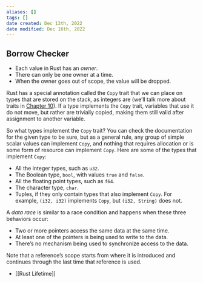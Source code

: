 ```yaml
---
aliases: []
tags: [] 
date created: Dec 13th, 2022
date modified: Dec 16th, 2022
---
```


## Borrow Checker
- Each value in Rust has an _owner_.
- There can only be one owner at a time.
- When the owner goes out of scope, the value will be dropped.  

Rust has a special annotation called the `Copy` trait that we can place on types that are stored on the stack, as integers are (we’ll talk more about traits in [Chapter 10](https://doc.rust-lang.org/book/ch10-02-traits.html)). If a type implements the `Copy` trait, variables that use it do not move, but rather are trivially copied, making them still valid after assignment to another variable.

So what types implement the `Copy` trait? You can check the documentation for the given type to be sure, but as a general rule, any group of simple scalar values can implement `Copy`, and nothing that requires allocation or is some form of resource can implement `Copy`. Here are some of the types that implement `Copy`:

- All the integer types, such as `u32`.
- The Boolean type, `bool`, with values `true` and `false`.
- All the floating point types, such as `f64`.
- The character type, `char`.
- Tuples, if they only contain types that also implement `Copy`. For example, `(i32, i32)` implements `Copy`, but `(i32, String)` does not.

A _data race_ is similar to a race condition and happens when these three behaviors occur:
- Two or more pointers access the same data at the same time.
- At least one of the pointers is being used to write to the data.
- There’s no mechanism being used to synchronize access to the data.

Note that a reference’s scope starts from where it is introduced and continues through the last time that reference is used.

- [[Rust Lifetime]]